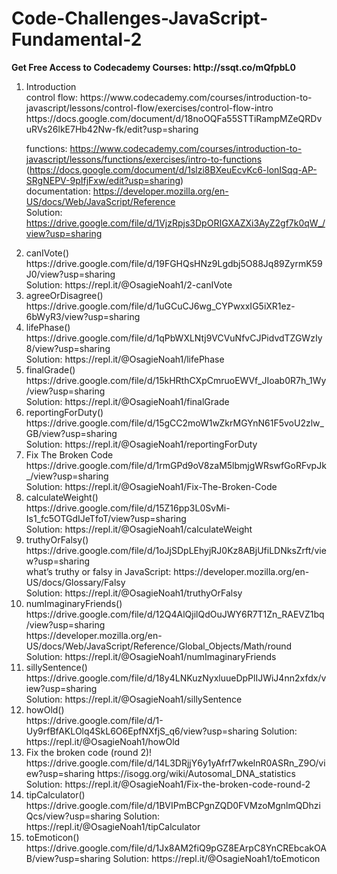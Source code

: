 # Code-Challenges-JavaScript-Fundamental-2
<p><strong>Get Free Access to Codecademy Courses: http://ssqt.co/mQfpbL0</strong></p>

<ol>
  <li>Introduction</li>
  control flow: https://www.codecademy.com/courses/introduction-to-javascript/lessons/control-flow/exercises/control-flow-intro<br>
  https://docs.google.com/document/d/18noOQFa55STTiRampMZeQRDvuRVs26lkE7Hb42Nw-fk/edit?usp=sharing<br>

  functions: https://www.codecademy.com/courses/introduction-to-javascript/lessons/functions/exercises/intro-to-functions<br>
  (https://docs.google.com/document/d/1slzi8BXeuEcvKc6-lonISqq-AP-SRgNEPV-9pIfjFxw/edit?usp=sharing)<br>
  documentation: https://developer.mozilla.org/en-US/docs/Web/JavaScript/Reference<br>
  Solution: https://drive.google.com/file/d/1VjzRpjs3DpORIGXAZXi3AyZ2gf7k0qW_/view?usp=sharing<br>

  <li>canIVote()</li>
  https://drive.google.com/file/d/19FGHQsHNz9Lgdbj5O88Jq89ZyrmK59J0/view?usp=sharing<br>
  Solution: https://repl.it/@OsagieNoah1/2-canIVote<br>

  <li>agreeOrDisagree()</li>
  https://drive.google.com/file/d/1uGCuCJ6wg_CYPwxxIG5iXR1ez-6bWyR3/view?usp=sharing<br>

  <li>lifePhase()</li>
  https://drive.google.com/file/d/1qPbWXLNtj9VCVuNfvCJPidvdTZGWzIy8/view?usp=sharing<br>
  Solution: https://repl.it/@OsagieNoah1/lifePhase<br>

  <li>finalGrade()</li>
  https://drive.google.com/file/d/15kHRthCXpCmruoEWVf_JIoab0R7h_1Wy/view?usp=sharing<br>
  Solution: https://repl.it/@OsagieNoah1/finalGrade<br>

  <li>reportingForDuty()</li>
  https://drive.google.com/file/d/15gCC2moW1wZkrMGYnN61F5voU2zlw_GB/view?usp=sharing<br>
  Solution: https://repl.it/@OsagieNoah1/reportingForDuty<br>

  <li>Fix The Broken Code</li>
  https://drive.google.com/file/d/1rmGPd9oV8zaM5lbmjgWRswfGoRFvpJk_/view?usp=sharing<br>
  Solution: https://repl.it/@OsagieNoah1/Fix-The-Broken-Code<br>

  <li>calculateWeight()</li>
  https://drive.google.com/file/d/15Z16pp3L0SvMi-Is1_fc5OTGdIJeTfoT/view?usp=sharing<br>
  Solution: https://repl.it/@OsagieNoah1/calculateWeight<br>

  <li>truthyOrFalsy()</li>
  https://drive.google.com/file/d/1oJjSDpLEhyjRJ0Kz8ABjUfiLDNksZrft/view?usp=sharing<br>
  what’s truthy or falsy in JavaScript: https://developer.mozilla.org/en-US/docs/Glossary/Falsy<br>
  Solution: https://repl.it/@OsagieNoah1/truthyOrFalsy<br>

  <li>numImaginaryFriends()</li>
  https://drive.google.com/file/d/12Q4AlQjilQdOuJWY6R7T1Zn_RAEVZ1bq/view?usp=sharing<br>
  https://developer.mozilla.org/en-US/docs/Web/JavaScript/Reference/Global_Objects/Math/round<br>
  Solution: https://repl.it/@OsagieNoah1/numImaginaryFriends<br>
  
  <li>sillySentence()</li>
  https://drive.google.com/file/d/18y4LNKuzNyxluueDpPlIJWiJ4nn2xfdx/view?usp=sharing<br>
  Solution: https://repl.it/@OsagieNoah1/sillySentence

  <li>howOld()</li>
  https://drive.google.com/file/d/1-Uy9rfBfAKLOlq4SkL6O6EpfNXfjS_q6/view?usp=sharing
  Solution: https://repl.it/@OsagieNoah1/howOld

  <li>Fix the broken code (round 2)!</li>
  https://drive.google.com/file/d/14L3DRjjY6y1yAfrf7wkelnR0ASRn_Z9O/view?usp=sharing
  https://isogg.org/wiki/Autosomal_DNA_statistics
  Solution: https://repl.it/@OsagieNoah1/Fix-the-broken-code-round-2
  
  <li>tipCalculator()</li>
  https://drive.google.com/file/d/1BVIPmBCPgnZQD0FVMzoMgnlmQDhziQcs/view?usp=sharing
  Solution: https://repl.it/@OsagieNoah1/tipCalculator

  <li>toEmoticon()</li>
  https://drive.google.com/file/d/1Jx8AM2fiQ9pGZ8EArpC8YnCREbcakOAB/view?usp=sharing
  Solution: https://repl.it/@OsagieNoah1/toEmoticon
</ol>
